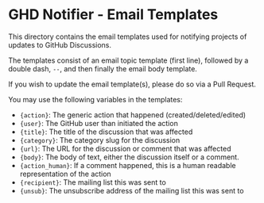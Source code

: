 # GHD Notifier - Email Templates
This directory contains the email templates used for notifying projects of 
updates to GitHub Discussions.

The templates consist of an email topic template (first line), 
followed by a double dash, `--`, 
and then finally the email body template.

If you wish to update the email template(s), please do so via a Pull Request.

You may use the following variables in the templates:

- `{action}`: The generic action that happened (created/deleted/edited)
- `{user}`: The GitHub user than initiated the action
- `{title}`: The title of the discussion that was affected
- `{category}`: The category slug for the discussion
- `{url}`: The URL for the discussion or comment that was affected
- `{body}`: The body of text, either the discussion itself or a comment.
- `{action_human}`: If a comment happened, this is a human readable representation of the action
- `{recipient}`: The mailing list this was sent to
- `{unsub}`: The unsubscribe address of the mailing list this was sent to
